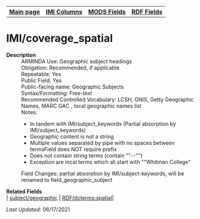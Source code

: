 <!DOCTYPE html>
<html>

<body>
<table style="width:100%">
  <tr>
    <th><a href="index.md">Main page</a></th>
	<th><a href="IMI.md">IMI Columns</a></th>
    <th><a href="MODS.md">MODS Fields</a></th>
    <th><a href="RDF.md">RDF Fields</a></th>
  </tr>
</table>

<h1>IMI/coverage_spatial</h1>
<dl>
  <dt><b>Description</b></dt>
  <dd>ARMINDA Use: Geographic subject headings</dd>
  <dd>Obligation: Recommended, if applicable</dd>
  <dd>Repeatable: Yes</dd>
  <dd>Public Field: Yes</dd>
  <dd>Public-facing name: Geographic Subjects</dd>
  <dd>Syntax/Formatting: Free-text</dd>
  <dd>Recommended Controlled Vocabulary: LCSH, GNIS, Getty Geographic Names, MARC GAC  , local geographic names list </dd>
  <dd>Notes: 
	<ul>
		<li>In tandem with IMI/subject_keywords (Partial absorption by IMI/subject_keywords)</li>
		<li>Geographic content is not a string</li>
		<li>Multiple values separated by pipe with no spaces between termsField does NOT require prefix</li>
		<li>Does not contain string terms (contain ""--"")</li>
		<li>Exception are local terms which all start with ""Whitman College"</li>
	</ul>
	</dd>
  <dd>Field Changes: partial absorption by IMI/subject-keywords, will be renamed to field_geographic_subject</dd>
</dl>
<dl>
	<dt><b>Related Fields</b></dt>
		| <td><a href="mods.subject_geographic.md">subject/geographic</a></td> | <a href="rdf.dcterms_spatial.md">RDF/dcterms:spatial</a>|
</dl>
<p><i>Last Updated: </i>06/17/2021</p>
</body>
</html>